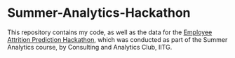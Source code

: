 # Summer-Analytics-Hackathon
This repository contains my code, as well as the data for the [Employee Attrition Prediction Hackathon](https://www.kaggle.com/c/summeranalytics2020/overview), which was conducted as part of the Summer Analytics course, by Consulting and Analytics Club, IITG.
